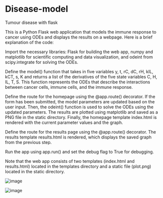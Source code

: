 # Disease-model
Tumour disease with flask


This is a Python Flask web application that models the immune response to cancer using ODEs and displays the results on a webpage. Here is a brief explanation of the code:

Import the necessary libraries: Flask for building the web app, numpy and matplotlib for scientific computing and data visualization, and odeint from scipy.integrate for solving the ODEs.

Define the model() function that takes in five variables y, t, rC, dC, rH, kIL, kCT, s, K and returns a list of the derivatives of the five state variables C, H, IL, T, S. This function represents the ODEs that describe the interactions between cancer cells, immune cells, and the immune response.

Define the route for the homepage using the @app.route() decorator. If the form has been submitted, the model parameters are updated based on the user input. Then, the odeint() function is used to solve the ODEs using the updated parameters. The results are plotted using matplotlib and saved as a PNG file in the static directory. Finally, the homepage template index.html is rendered with the current parameter values and the graph.

Define the route for the results page using the @app.route() decorator. The results template results.html is rendered, which displays the saved graph from the previous step.

Run the app using app.run() and set the debug flag to True for debugging.

Note that the web app consists of two templates (index.html and results.html) located in the templates directory and a static file (plot.png) located in the static directory.


![image](https://user-images.githubusercontent.com/57437701/222965327-303e9980-34de-45a6-b250-a80a85edc428.png)


![image](https://user-images.githubusercontent.com/57437701/222969063-34e9148e-4342-4574-9f3c-91e8ba18e470.png)

